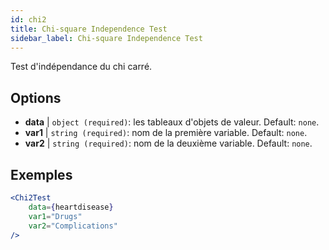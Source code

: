 ```yaml
---
id: chi2
title: Chi-square Independence Test
sidebar_label: Chi-square Independence Test
---
```


Test d'indépendance du chi carré.

## Options

* __data__ | `object (required)`: les tableaux d'objets de valeur. Default: `none`.
* __var1__ | `string (required)`: nom de la première variable. Default: `none`.
* __var2__ | `string (required)`: nom de la deuxième variable. Default: `none`.


## Exemples

```jsx live
<Chi2Test
    data={heartdisease} 
    var1="Drugs"
    var2="Complications"
/>
```
